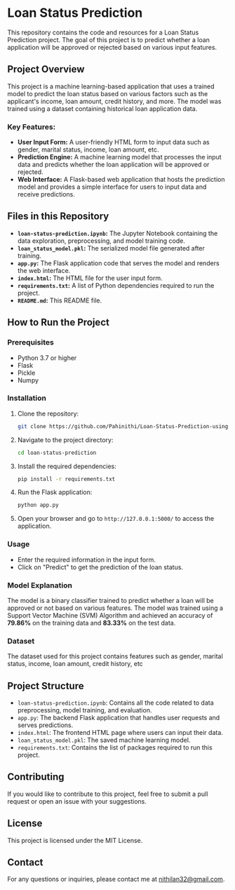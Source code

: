 # Loan Status Prediction

This repository contains the code and resources for a Loan Status Prediction project. The goal of this project is to predict whether a loan application will be approved or rejected based on various input features.

## Project Overview

This project is a machine learning-based application that uses a trained model to predict the loan status based on various factors such as the applicant's income, loan amount, credit history, and more. The model was trained using a dataset containing historical loan application data.

### Key Features:

- **User Input Form:** A user-friendly HTML form to input data such as gender, marital status, income, loan amount, etc.
- **Prediction Engine:** A machine learning model that processes the input data and predicts whether the loan application will be approved or rejected.
- **Web Interface:** A Flask-based web application that hosts the prediction model and provides a simple interface for users to input data and receive predictions.

## Files in this Repository

- **`loan-status-prediction.ipynb`:** The Jupyter Notebook containing the data exploration, preprocessing, and model training code.
- **`loan_status_model.pkl`:** The serialized model file generated after training.
- **`app.py`:** The Flask application code that serves the model and renders the web interface.
- **`index.html`:** The HTML file for the user input form.
- **`requirements.txt`:** A list of Python dependencies required to run the project.
- **`README.md`:** This README file.

## How to Run the Project

### Prerequisites

- Python 3.7 or higher
- Flask
- Pickle
- Numpy

### Installation

1. Clone the repository:
   ```bash
   git clone https://github.com/Pahinithi/Loan-Status-Prediction-using-Machine-Learning.git
   ```
2. Navigate to the project directory:
   ```bash
   cd loan-status-prediction
   ```
3. Install the required dependencies:
   ```bash
   pip install -r requirements.txt
   ```
4. Run the Flask application:
   ```bash
   python app.py
   ```

5. Open your browser and go to `http://127.0.0.1:5000/` to access the application.

### Usage

- Enter the required information in the input form.
- Click on "Predict" to get the prediction of the loan status.

### Model Explanation

The model is a binary classifier trained to predict whether a loan will be approved or not based on various features. The model was trained using a Support Vector Machine (SVM) Algorithm and achieved an accuracy of **79.86%** on the training data and **83.33%** on the test data.

### Dataset

The dataset used for this project contains features such as gender, marital status, income, loan amount, credit history, etc

## Project Structure

- `loan-status-prediction.ipynb`: Contains all the code related to data preprocessing, model training, and evaluation.
- `app.py`: The backend Flask application that handles user requests and serves predictions.
- `index.html`: The frontend HTML page where users can input their data.
- `loan_status_model.pkl`: The saved machine learning model.
- `requirements.txt`: Contains the list of packages required to run this project.

## Contributing

If you would like to contribute to this project, feel free to submit a pull request or open an issue with your suggestions.

## License

This project is licensed under the MIT License.

## Contact

For any questions or inquiries, please contact me at [nithilan32@gmail.com](mailto:nithilan32@gmail.com).

